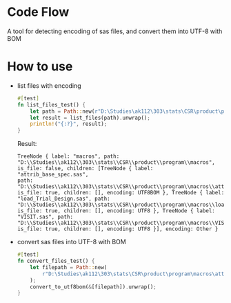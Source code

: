 # Code Flow

A tool for detecting encoding of sas files, and convert them into UTF-8 with BOM

# How to use

* list files with encoding
    ```rs
    #[test]
    fn list_files_test() {
        let path = Path::new(r"D:\Studies\ak112\303\stats\CSR\product\program\macros");
        let result = list_files(path).unwrap();
        println!("{:?}", result);
    }
    ```

    Result:
    ```
    TreeNode { label: "macros", path: "D:\\Studies\\ak112\\303\\stats\\CSR\\product\\program\\macros", is_file: false, children: [TreeNode { label: "attrib_base_spec.sas", 
    path: "D:\\Studies\\ak112\\303\\stats\\CSR\\product\\program\\macros\\attrib_base_spec.sas", is_file: true, children: [], encoding: UTF8BOM }, TreeNode { label: "load_Trial_Design.sas", path: "D:\\Studies\\ak112\\303\\stats\\CSR\\product\\program\\macros\\load_Trial_Design.sas", is_file: true, children: [], encoding: UTF8 }, TreeNode { label: "VISIT.sas", path: "D:\\Studies\\ak112\\303\\stats\\CSR\\product\\program\\macros\\VISIT.sas", is_file: true, children: [], encoding: UTF8 }], encoding: Other }
    ```

* convert sas files into UTF-8 with BOM
    ```rs
    #[test]
    fn convert_files_test() {
        let filepath = Path::new(
            r"D:\Studies\ak112\303\stats\CSR\product\program\macros\attrib_base_spec.sas",
        );
        convert_to_utf8bom(&[filepath]).unwrap();
    }
    ```